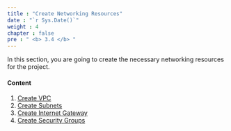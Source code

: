 ```yaml
---
title : "Create Networking Resources"
date : "`r Sys.Date()`"
weight : 4
chapter : false
pre : " <b> 3.4 </b> "
---
```


In this section, you are going to create the necessary networking resources for the project.

#### Content

1. [Create VPC](1-create-vpc)
2. [Create Subnets](2-create-subnets)
3. [Create Internet Gateway](3-create-internet-gateway)
4. [Create Security Groups](4-create-security-groups)